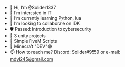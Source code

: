 - 👋 Hi, I’m @Solider1337
- 👀 I’m interested in IT
- 🌱 I’m currently learning Python, lua
- 💞️ I’m looking to collaborate on IDK
- 🛡️ Passed: Introduction to cybersecurity
- 🏴 3 unity projects
- 🏇 Simple FiveM Scripts
- 🛌 Minecraft "DEV"😂
- 📫 How to reach me? Discord: Solider#9559 or e-mail: mdyl245@gmail.com

<!---
Solider1337/Solider1337 is a ✨ special ✨ repository because its `README.md` (this file) appears on your GitHub profile.
You can click the Preview link to take a look at your changes.
--->
